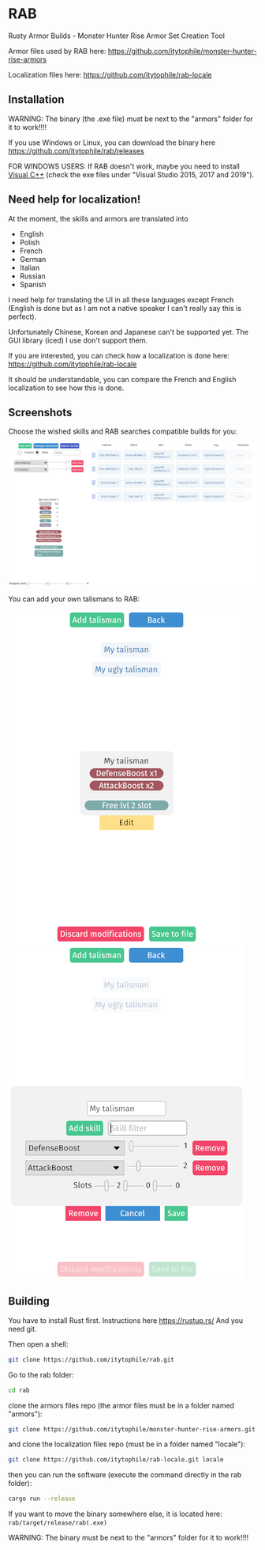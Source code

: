 # RAB
Rusty Armor Builds - Monster Hunter Rise Armor Set Creation Tool

Armor files used by RAB here: https://github.com/itytophile/monster-hunter-rise-armors

Localization files here: https://github.com/itytophile/rab-locale
## Installation
WARNING: The binary (the .exe file) must be next to the "armors" folder for it to work!!!!

If you use Windows or Linux, you can download the binary here https://github.com/itytophile/rab/releases

FOR WINDOWS USERS: If RAB doesn't work, maybe you need to install [Visual C++](https://support.microsoft.com/en-us/topic/the-latest-supported-visual-c-downloads-2647da03-1eea-4433-9aff-95f26a218cc0) (check the exe files under "Visual Studio 2015, 2017 and 2019").
## Need help for localization!
At the moment, the skills and armors are translated into
- English
- Polish
- French
- German
- Italian
- Russian
- Spanish

I need help for translating the UI in all these languages except French (English is done but as I am not a native speaker I can't really say this is perfect).

Unfortunately Chinese, Korean and Japanese can't be supported yet. The GUI library (iced) I use don't support them.

If you are interested, you can check how a localization is done here: https://github.com/itytophile/rab-locale

It should be understandable, you can compare the French and English localization to see how this is done.
## Screenshots
Choose the wished skills and RAB searches compatible builds for you:

![Main RAB page](https://raw.githubusercontent.com/itytophile/rab/main/docs/screenshots/rab_main.png)

You can add your own talismans to RAB:

![Talisman menu](https://raw.githubusercontent.com/itytophile/rab/main/docs/screenshots/talisman_menu.png)
![Talisman edition](https://raw.githubusercontent.com/itytophile/rab/main/docs/screenshots/talisman_edition.png)

## Building
You have to install Rust first. Instructions here https://rustup.rs/
And you need git.

Then open a shell:
```sh
git clone https://github.com/itytophile/rab.git
```
Go to the rab folder:
```sh
cd rab
```
clone the armors files repo (the armor files must be in a folder named "armors"):
```sh
git clone https://github.com/itytophile/monster-hunter-rise-armors.git armors
```
and clone the localization files repo (must be in a folder named "locale"):
```sh
git clone https://github.com/itytophile/rab-locale.git locale
```
then you can run the software (execute the command directly in the rab folder):
```sh
cargo run --release
```
If you want to move the binary somewhere else, it is located here: `rab/target/release/rab(.exe)`

WARNING: The binary must be next to the "armors" folder for it to work!!!!
